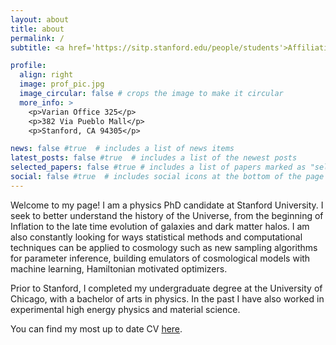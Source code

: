 ```yaml
---
layout: about
title: about
permalink: /
subtitle: <a href='https://sitp.stanford.edu/people/students'>Affiliations</a>. Address. Contacts. Moto. Etc.

profile:
  align: right
  image: prof_pic.jpg
  image_circular: false # crops the image to make it circular
  more_info: >
    <p>Varian Office 325</p>
    <p>382 Via Pueblo Mall</p>
    <p>Stanford, CA 94305</p>

news: false #true  # includes a list of news items
latest_posts: false #true  # includes a list of the newest posts
selected_papers: false #true # includes a list of papers marked as "selected={true}"
social: false #true  # includes social icons at the bottom of the page
---
```

Welcome to my page! I am a physics PhD candidate at Stanford University. I seek to better understand the history of the Universe, from the beginning of Inflation to the late time evolution of galaxies and dark matter halos. I am also constantly looking for ways statistical methods and computational techniques can be applied to cosmology such as new sampling algorithms for parameter inference, building emulators of cosmological models with machine learning, Hamiltonian motivated optimizers.

Prior to Stanford, I completed my undergraduate degree at the University of Chicago, with a bachelor of arts in physics. In the past I have also worked in experimental high energy physics and material science.

You can find my most up to date CV [here](assets/pdf/Henry_Zheng_Resume.pdf).


